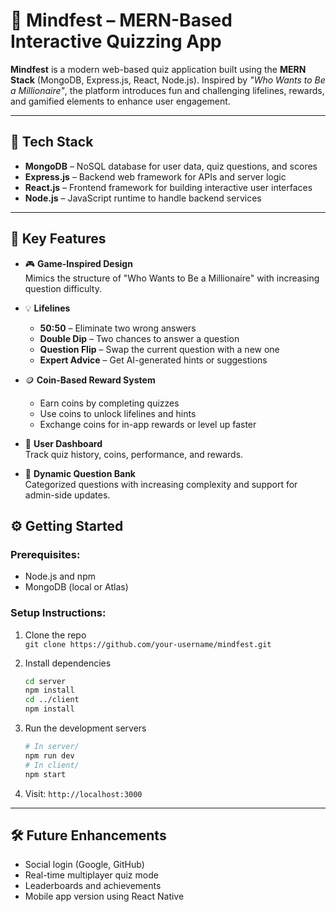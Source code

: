 # 🧠 Mindfest – MERN-Based Interactive Quizzing App

**Mindfest** is a modern web-based quiz application built using the **MERN Stack** (MongoDB, Express.js, React, Node.js). Inspired by *"Who Wants to Be a Millionaire"*, the platform introduces fun and challenging lifelines, rewards, and gamified elements to enhance user engagement.

---

## 🚀 Tech Stack

- **MongoDB** – NoSQL database for user data, quiz questions, and scores  
- **Express.js** – Backend web framework for APIs and server logic  
- **React.js** – Frontend framework for building interactive user interfaces  
- **Node.js** – JavaScript runtime to handle backend services

---

## 🧩 Key Features

- 🎮 **Game-Inspired Design**  
  Mimics the structure of "Who Wants to Be a Millionaire" with increasing question difficulty.

- 💡 **Lifelines**  
  - **50:50** – Eliminate two wrong answers  
  - **Double Dip** – Two chances to answer a question  
  - **Question Flip** – Swap the current question with a new one  
  - **Expert Advice** – Get AI-generated hints or suggestions

- 🪙 **Coin-Based Reward System**  
  - Earn coins by completing quizzes  
  - Use coins to unlock lifelines and hints  
  - Exchange coins for in-app rewards or level up faster

- 👤 **User Dashboard**  
  Track quiz history, coins, performance, and rewards.

- 🧠 **Dynamic Question Bank**  
  Categorized questions with increasing complexity and support for admin-side updates.



## ⚙️ Getting Started

### Prerequisites:
- Node.js and npm
- MongoDB (local or Atlas)

### Setup Instructions:

1. Clone the repo  
   `git clone https://github.com/your-username/mindfest.git`

2. Install dependencies  
   ```bash
   cd server
   npm install
   cd ../client
   npm install
   ```

3. Run the development servers  
   ```bash
   # In server/
   npm run dev
   # In client/
   npm start
   ```

4. Visit: `http://localhost:3000`

---

## 🛠️ Future Enhancements

- Social login (Google, GitHub)  
- Real-time multiplayer quiz mode  
- Leaderboards and achievements  
- Mobile app version using React Native

